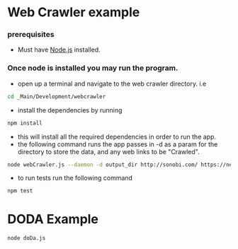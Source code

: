 # Web Crawler example
### prerequisites
- Must have [Node.js](https://nodejs.org/) installed.
### Once node is installed you may run the program.
 - open up a terminal and navigate to the web crawler directory.
 i.e
 ```sh
 cd _Main/Development/webcrawler
 ```
 - install the dependencies by running
 ```sh 
npm install
```
- this will install all the required dependencies in order to run the app.
- the following command runs the app passes in -d as a param for the directory to store the data, and any web links to be "Crawled".
```sh 
node webCrawler.js --daemon -d output_dir http://sonobi.com/ https://news.ycombinator.com/

```
- to run tests run the following command 
```sh 
npm test
```
# DODA Example 
```sh
node doDa.js
```